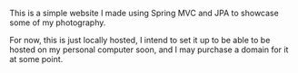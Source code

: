 This is a simple website I made using Spring MVC and JPA to showcase some of my photography.

For now, this is just locally hosted, I intend to set it up to be able to be hosted on my personal computer soon, and I may purchase a domain for it at some point. 
